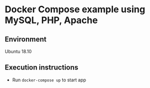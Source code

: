 # Docker Compose example using MySQL, PHP, Apache

## Environment
Ubuntu 18.10

## Execution instructions
- Run `docker-compose up` to start app
